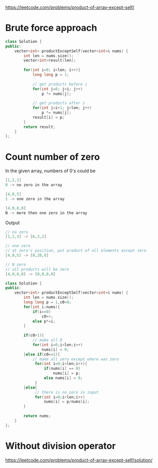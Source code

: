 https://leetcode.com/problems/product-of-array-except-self/

# Brute force approach
```cpp
class Solution {
public:
    vector<int> productExceptSelf(vector<int>& nums) {
        int len = nums.size();
        vector<int>result(len);
        
        for(int i=0; i<len; i++){
            long long p = 1;
          
            // get products before i
            for(int j=0; j<i; j++)
                p *= nums[j];
            
            // get products after i
            for(int j=i+1; j<len; j++)
                p *= nums[j];
            result[i] = p;
        }
        return result;
    }
};
```

# Count number of zero
In the given array, numbers of 0's could be
```cpp
[1,2,3]
0 -> no zero in the array

[4,0,5]
1 -> one zero in the array

[4,0,8,0]
N -> more then one zero in the array
```
Output
```cpp
// no zero
[1,2,3] -> [6,3,2]

// one zero
// at zero's position, put product of all elements except zero
[4,0,5] -> [0,20,0]

// N zero
// all products will be zero
[4,0,8,0] -> [0,0,0,0]
```

```cpp
class Solution {
public:
    vector<int> productExceptSelf(vector<int>& nums) {
        int len = nums.size();
        long long p = 1,c0=0;
        for(int i:nums){
            if(i==0) 
                c0++;
            else p*=i;
        }
        
        if(c0>1){
            // make all 0
            for(int i=0;i<len;i++)
                nums[i] = 0;
        }else if(c0==1){
            // make all zero except where was zero
             for(int i=0;i<len;i++){
                 if(nums[i] == 0)
                     nums[i] = p;
                 else nums[i] = 0;
             }
        }else{
             // there is no zero in input
             for(int i=0;i<len;i++) 
                 nums[i] = p/nums[i];
        }
        
        return nums;
    }
};
```

# Without division operator
https://leetcode.com/problems/product-of-array-except-self/solution/
